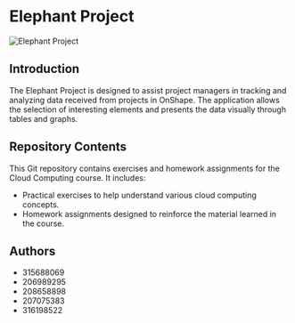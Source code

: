 # Elephant Project
![Elephant Project](https://github.com/RaedHadad/Elephant/Elephant-image.webp)

## Introduction
The Elephant Project is designed to assist project managers in tracking and analyzing data received from projects in OnShape. The application allows the selection of interesting elements and presents the data visually through tables and graphs.

## Repository Contents
This Git repository contains exercises and homework assignments for the Cloud Computing course. It includes:
- Practical exercises to help understand various cloud computing concepts.
- Homework assignments designed to reinforce the material learned in the course.

## Authors
- 315688069
- 206989295
- 208658898
- 207075383
- 316198522

